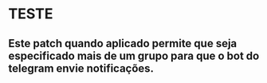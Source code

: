 # TESTE

## Este patch quando aplicado permite que seja especificado mais de um grupo para que o bot do telegram envie notificações.


